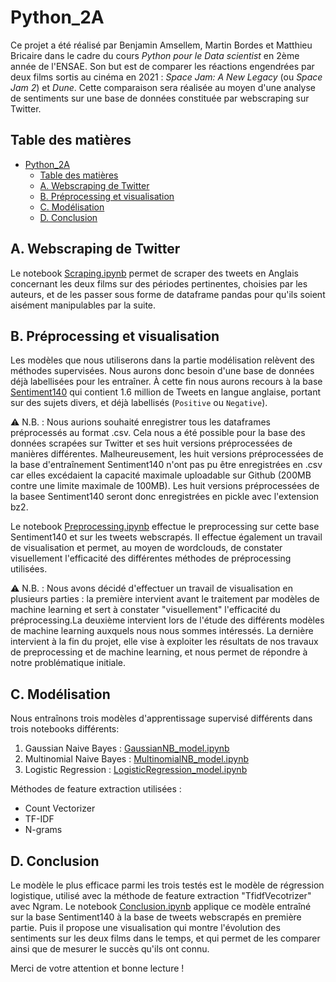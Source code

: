 # Python_2A

Ce projet a été réalisé par Benjamin Amsellem, Martin Bordes et Matthieu Bricaire dans le cadre du cours _Python pour le Data scientist_ en 2ème année de l'ENSAE.
Son but est de comparer les réactions engendrées par deux films sortis au cinéma en 2021 : _Space Jam: A New Legacy_ (ou _Space Jam 2_) et _Dune_.
Cette comparaison sera réalisée au moyen d'une analyse de sentiments sur une base de données constituée par webscraping sur Twitter.

## Table des matières
- [Python_2A](#python_2a)
  - [Table des matières](#table-des-matières)
  - [A. Webscraping de Twitter](#a-webscraping-de-twitter)
  - [B. Préprocessing et visualisation](#b-préprocessing-et-visualisation)
  - [C. Modélisation](#c-modélisation)
  - [D. Conclusion](#d-conclusion)


## A. Webscraping de Twitter

Le notebook [Scraping.ipynb](Scraping.ipynb) permet de scraper des tweets en Anglais concernant les deux films sur des périodes pertinentes, choisies par les auteurs, et de les passer sous forme de dataframe pandas pour qu'ils soient aisément manipulables par la suite. 


## B. Préprocessing et visualisation

Les modèles que nous utiliserons dans la partie modélisation relèvent des méthodes supervisées. Nous aurons donc besoin d'une base de données déjà labellisées pour les entraîner. À cette fin nous aurons recours à la base [Sentiment140](http://help.sentiment140.com/) qui contient 1.6 million de Tweets en langue anglaise, portant sur des sujets divers, et déjà labellisés (`Positive` ou `Negative`).

:warning: N.B. : Nous aurions souhaité enregistrer tous les dataframes préprocessés au format .csv. Cela nous a été possible pour la base des données scrapées sur Twitter et ses huit versions préprocessées de manières différentes. Malheureusement, les huit versions préprocessées de la base d'entraînement Sentiment140 n'ont pas pu être enregistrées en .csv car elles excédaient la capacité maximale uploadable sur Github (200MB contre une limite maximale de 100MB). Les huit versions préprocessées de la basee Sentiment140 seront donc enregistrées en pickle avec l'extension bz2.

Le notebook [Preprocessing.ipynb](Preprocessing.ipynb) effectue le preprocessing sur cette base Sentiment140 et sur les tweets webscrapés. Il effectue également un travail de visualisation et permet, au moyen de wordclouds, de constater visuellement l'efficacité des différentes méthodes de préprocessing utilisées.

:warning: N.B. : Nous avons décidé d'effectuer un travail de visualisation en plusieurs parties : la première intervient avant le traitement par modèles de machine learning et sert à constater "visuellement" l'efficacité du préprocessing.La deuxième intervient lors de l'étude des différents modèles de machine learning auxquels nous nous sommes intéressés. La dernière intervient à la fin du projet, elle vise à exploiter les résultats de nos travaux de preprocessing et de machine learning, et nous permet de répondre à notre problématique initiale.


## C. Modélisation

Nous entraînons trois modèles d'apprentissage supervisé différents dans trois notebooks différents:
1) Gaussian Naive Bayes : [GaussianNB_model.ipynb](GaussianNB_model.ipynb)
2) Multinomial Naive Bayes : [MultinomialNB_model.ipynb](MultinomialNB_model.ipynb)
3) Logistic Regression : [LogisticRegression_model.ipynb](LogisticRegression_model.ipynb)

Méthodes de feature extraction utilisées : 
* Count Vectorizer
* TF-IDF
* N-grams


## D. Conclusion

Le modèle le plus efficace parmi les trois testés est le modèle de régression logistique, utilisé avec la méthode de feature extraction "TfidfVecotrizer" avec Ngram.
Le notebook [Conclusion.ipynb](Conclusion.ipynb) applique ce modèle entraîné sur la base Sentiment140 à la base de tweets webscrapés en première partie. 
Puis il propose une visualisation qui montre l'évolution des sentiments sur les deux films dans le temps, et qui permet de les comparer ainsi que de mesurer le succès qu'ils ont connu.

Merci de votre attention et bonne lecture !
